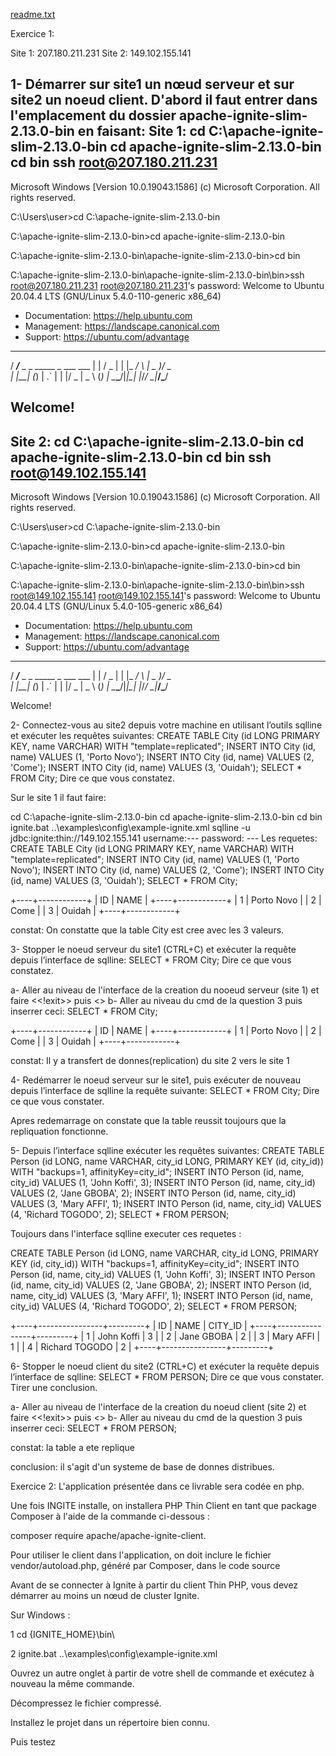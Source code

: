 [readme.txt](https://github.com/Amen229/amen229/files/8864311/readme.txt)

Exercice 1:

 Site 1: 207.180.211.231
 Site 2: 149.102.155.141

1- Démarrer sur site1 un nœud serveur et sur site2 un noeud client.
 D'abord il faut entrer dans l'emplacement du dossier apache-ignite-slim-2.13.0-bin en faisant:
 Site 1:
 cd C:\apache-ignite-slim-2.13.0-bin
 cd apache-ignite-slim-2.13.0-bin
 cd bin
 ssh root@207.180.211.231
--------------------------------------------------
Microsoft Windows [Version 10.0.19043.1586]
(c) Microsoft Corporation. All rights reserved.

C:\Users\user>cd C:\apache-ignite-slim-2.13.0-bin

C:\apache-ignite-slim-2.13.0-bin>cd apache-ignite-slim-2.13.0-bin

C:\apache-ignite-slim-2.13.0-bin\apache-ignite-slim-2.13.0-bin>cd bin

C:\apache-ignite-slim-2.13.0-bin\apache-ignite-slim-2.13.0-bin\bin>ssh root@207.180.211.231
root@207.180.211.231's password:
Welcome to Ubuntu 20.04.4 LTS (GNU/Linux 5.4.0-110-generic x86_64)

 * Documentation:  https://help.ubuntu.com
 * Management:     https://landscape.canonical.com
 * Support:        https://ubuntu.com/advantage
  _____
 / ___/___  _  _ _____ _   ___  ___
| |   / _ \| \| |_   _/ \ | _ )/ _ \
| |__| (_) | .` | | |/ _ \| _ \ (_) |
 \____\___/|_|\_| |_/_/ \_|___/\___/

Welcome!
--------------------------------------------------------------------
Site 2:
 cd C:\apache-ignite-slim-2.13.0-bin
 cd apache-ignite-slim-2.13.0-bin
 cd bin
 ssh root@149.102.155.141
-------------------------------------------------------------------
Microsoft Windows [Version 10.0.19043.1586]
(c) Microsoft Corporation. All rights reserved.

C:\Users\user>cd C:\apache-ignite-slim-2.13.0-bin

C:\apache-ignite-slim-2.13.0-bin>cd apache-ignite-slim-2.13.0-bin

C:\apache-ignite-slim-2.13.0-bin\apache-ignite-slim-2.13.0-bin>cd bin

C:\apache-ignite-slim-2.13.0-bin\apache-ignite-slim-2.13.0-bin\bin>ssh root@149.102.155.141
root@149.102.155.141's password:
Welcome to Ubuntu 20.04.4 LTS (GNU/Linux 5.4.0-105-generic x86_64)

 * Documentation:  https://help.ubuntu.com
 * Management:     https://landscape.canonical.com
 * Support:        https://ubuntu.com/advantage
  _____
 / ___/___  _  _ _____ _   ___  ___
| |   / _ \| \| |_   _/ \ | _ )/ _ \
| |__| (_) | .` | | |/ _ \| _ \ (_) |
 \____\___/|_|\_| |_/_/ \_|___/\___/

Welcome!
 
2- Connectez-vous au site2 depuis votre machine en utilisant l’outils sqlline et exécuter les
requêtes suivantes:
CREATE TABLE City (id LONG PRIMARY KEY, name VARCHAR) WITH
"template=replicated";
INSERT INTO City (id, name) VALUES (1, 'Porto Novo');
INSERT INTO City (id, name) VALUES (2, 'Come');
INSERT INTO City (id, name) VALUES (3, 'Ouidah');
SELECT * FROM City;
Dire ce que vous constatez.

Sur le site 1 il faut faire:

  cd C:\apache-ignite-slim-2.13.0-bin
 cd apache-ignite-slim-2.13.0-bin
 cd bin
 ignite.bat ..\examples\config\example-ignite.xml
 sqlline -u jdbc:ignite:thin://149.102.155.141
 username:--- 
 password: ---
 Les requetes: CREATE TABLE City (id LONG PRIMARY KEY, name VARCHAR) WITH
"template=replicated";
INSERT INTO City (id, name) VALUES (1, 'Porto Novo');
INSERT INTO City (id, name) VALUES (2, 'Come');
INSERT INTO City (id, name) VALUES (3, 'Ouidah');
SELECT * FROM City;

+----+------------+
| ID |    NAME    |
+----+------------+
| 1  | Porto Novo |
| 2  | Come       |
| 3  | Ouidah     |
+----+------------+

constat: On constatte que la table City est cree avec les 3 valeurs.

3- Stopper le noeud serveur du site1 (CTRL+C) et exécuter la requête depuis l’interface de
sqlline:
SELECT * FROM City;
Dire ce que vous constatez.

a- Aller au niveau de l'interface de la creation du nooeud serveur (site 1) et faire <<!exit>> puis <<ctrl C>> 
b- Aller au niveau du cmd de la question 3 puis inserrer ceci:
 SELECT * FROM City;

+----+------------+
| ID |    NAME    |
+----+------------+
| 1  | Porto Novo |
| 2  | Come       |
| 3  | Ouidah     |
+----+------------+

constat: Il y a transfert de donnes(replication) du site 2 vers le site 1

4- Redémarrer le noeud serveur sur le site1, puis exécuter de nouveau depuis l’interface de
sqlline la requête suivante:
SELECT * FROM City;
Dire ce que vous constater.

Apres redemarrage on constate que la table reussit toujours que la repliquation fonctionne.


5- Depuis l’interface sqlline exécuter les requêtes suivantes:
CREATE TABLE Person (id LONG, name VARCHAR, city_id LONG, PRIMARY KEY (id,
city_id)) WITH "backups=1, affinityKey=city_id";
INSERT INTO Person (id, name, city_id) VALUES (1, 'John Koffi', 3);
INSERT INTO Person (id, name, city_id) VALUES (2, 'Jane GBOBA', 2);
INSERT INTO Person (id, name, city_id) VALUES (3, 'Mary AFFI', 1);
INSERT INTO Person (id, name, city_id) VALUES (4, 'Richard TOGODO', 2);
SELECT * FROM PERSON;

Toujours dans l'interface sqlline executer ces requetes :

CREATE TABLE Person (id LONG, name VARCHAR, city_id LONG, PRIMARY KEY (id,
city_id)) WITH "backups=1, affinityKey=city_id";
INSERT INTO Person (id, name, city_id) VALUES (1, 'John Koffi', 3);
INSERT INTO Person (id, name, city_id) VALUES (2, 'Jane GBOBA', 2);
INSERT INTO Person (id, name, city_id) VALUES (3, 'Mary AFFI', 1);
INSERT INTO Person (id, name, city_id) VALUES (4, 'Richard TOGODO', 2);
SELECT * FROM PERSON;

+----+----------------+---------+
| ID |      NAME      | CITY_ID |
+----+----------------+---------+
| 1  | John Koffi     | 3       |
| 2  | Jane GBOBA     | 2       |
| 3  | Mary AFFI      | 1       |
| 4  | Richard TOGODO | 2       |
+----+----------------+---------+


6- Stopper le noeud client du site2 (CTRL+C) et exécuter la requête depuis l’interface de
sqlline:
SELECT * FROM PERSON;
Dire ce que vous constater.
Tirer une conclusion.

a- Aller au niveau de l'interface de la creation du noeud client (site 2) et faire <<!exit>> puis <<ctrl C>> 
b- Aller au niveau du cmd de la question 3 puis inserrer ceci:
SELECT * FROM PERSON;

constat: la table a ete replique

conclusion: il s'agit d'un systeme de base de donnes distribues.

Exercice 2:
L'application présentée dans ce livrable sera codée en php.

Une fois INGITE installe, on installera PHP Thin Client en tant que package Composer à l'aide de la commande ci-dessous :

composer require apache/apache-ignite-client.

Pour utiliser le client dans l'application, on doit inclure le fichier vendor/autoload.php, généré par Composer, dans le code source

Avant de se connecter à Ignite à partir du client Thin PHP, vous devez démarrer au moins un nœud de cluster Ignite.

Sur Windows :

1 cd {IGNITE_HOME}\bin\

2 ignite.bat ..\examples\config\example-ignite.xml

Ouvrez un autre onglet à partir de votre shell de commande et exécutez à nouveau la même commande.

Décompressez le fichier compressé.

Installez le projet dans un répertoire bien connu.

Puis testez

